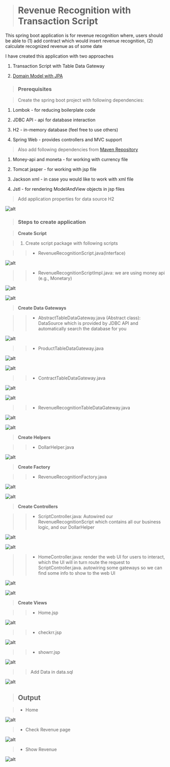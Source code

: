 ># Revenue Recognition with Transaction Script

This spring boot application is for revenue recognition where, users should be able to (1) add contract which would insert revenue recognition, (2) calculate recognized revenue as of some date

I have created this application with two approaches 

1) Transaction Script with Table Data Gateway

2) [Domain Model with JPA](https://github.com/shubhanginigon/HW/tree/main/HW4%20-%20Domain%20Logic%20and%20Data%20Source/RevenueRecognitionDomainModel)

>### Prerequisites

> Create the spring boot project with following dependencies:

1) Lombok - for reducing boilerplate code

2) JDBC API - api for database interaction

3) H2 - in-memory database (feel free to use others)

4) Spring Web - provides controllers and MVC support

> Also add following dependencies from [Maven Repository](https://mvnrepository.com/)

1) Money-api and moneta - for working with currency file

2) Tomcat jasper - for working with jsp file

3) Jackson xml - in case you would like to work with xml file

4) Jstl - for rendering ModelAndView objects in jsp files

> Add application properties for data source H2

![alt](./img/appProperties.PNG)

>### Steps to create application 

> <b>Create Script</b>

> 1. Create script package with following scripts

>> - RevenueRecognitionScript.java(Interface)

![alt](./img/rrScript.PNG)

>> - RevenueRecognitionScriptImpl.java: we are using money api (e.g., Monetary)

![alt](./img/rrScriptIm1.PNG)

![alt](./img/rrScriptIm2.PNG)

> <b>Create Data Gateways</b>

>> - AbstractTableDataGateway.java (Abstract class): DataSource which is provided by JDBC API and automatically search the database for you 

![alt](./img/abstractGate.PNG)

>> - ProductTableDataGateway.java

![alt](./img/productGate.PNG)

![alt](./img/productGate2.PNG)

>> - ContractTableDataGateway.java

![alt](./img/contractGate1.PNG)

![alt](./img/contractGate1.PNG)

>> - RevenueRecognitionTableDataGateway.java

![alt](./img/rrGate1.PNG)

![alt](./img/rrGate2.PNG)


> <b>Create Helpers</b>

>> - DollarHelper.java 

![alt](./img/dollar.PNG)

> <b>Create Factory</b>

>> - RevenueRecognitionFactory.java

![alt](./img/rrFactory1.PNG)

![alt](./img/rrFactory2.PNG)

> <b>Create Controllers</b>

>> - ScriptController.java: Autowired our RevenueRecognitionScript which contains all our business logic, and our DollarHelper

![alt](./img/scriptCon1.PNG)

![alt](./img/scriptCon2.PNG)

>> - HomeController.java: render the web UI for users to interact, which the UI will in turn route the request to ScriptController.java. autowiring some gateways so we can find some info to show to the web UI

![alt](./img/homeCon.PNG)

![alt](./img/homeCon1.PNG)

> <b>Create Views</b>

>> - Home.jsp

![alt](./img/home.PNG)

>> - checkrr.jsp

![alt](./img/checkrr.PNG)

>> - showrr.jsp

![alt](./img/showrr.PNG)

>> Add Data in data.sql

![alt](./img/data.PNG)


>## Output 

> - Home 

![alt](./img/homepage.PNG)

> - Check Revenue page

![alt](./img/check.PNG)

> - Show Revenue

![alt](./img/show.PNG)
